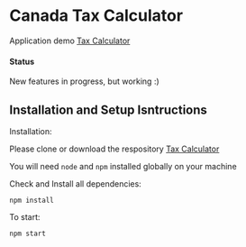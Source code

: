 # Canada Tax Calculator

Application demo  [Tax Calculator](https://tax-calculator-psi.vercel.app/)

#### Status
New features in progress, but working :)

## Installation and Setup Isntructions

Installation:

Please clone or download the respository  [Tax Calculator](https://github.com/lucassacheto/tax-calculator)

You will need `node` and `npm` installed globally on your machine

Check and Install all dependencies:

`npm install`

To start:

`npm start`

